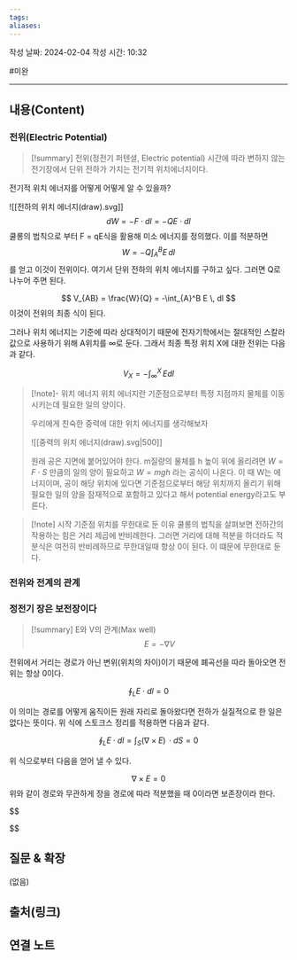 ```yaml
---
tags: 
aliases:
---
```

작성 날짜: 2024-02-04
작성 시간: 10:32

#미완

----
## 내용(Content)
### 전위(Electric Potential)
>[!summary] 전위(정전기 퍼텐셜, Electric potential)
>시간에 따라 변하지 않는 전기장에서 단위 전하가 가지는 전기적 위치에너지이다.

전기적 위치 에너지를 어떻게 어떻게 알 수 있을까? 

![[전하의 위치 에너지(draw).svg]]
$$
dW = -F \cdot dl = -QE \cdot dl
$$
쿨롱의 법칙으로 부터 F = qE식을 활용해 미소 에너지를 정의했다. 이를 적분하면
$$
W = -Q\int_{A}^B E \, dl 
$$
를 얻고 이것이 전위이다. 여기서 단위 전하의 위치 에너지를 구하고 싶다. 그러면 Q로 나누어 주면 된다.

$$
V_{AB} = \frac{W}{Q} = -\int_{A}^B E \, dl 
$$
이것이 전위의 최종 식이 된다.

그러나 위치 에너지는 기준에 따라 상대적이기 때문에 전자기학에서는 절대적인 스칼라 값으로 사용하기 위해 A위치를 $\infty$로 둔다.  그래서 최종 특정 위치 X에 대한 전위는 다음과 같다.

$$
V_{X} = -\int _{\infty}^X \, Edl 
$$

>[!note]- 위치 에너지
>위치 에너지란 기준점으로부터 특정 지점까지 물체를 이동시키는데 필요한 일의 양이다.
>
>우리에게 친숙한 중력에 대한 위치 에너지를 생각해보자
>
>![[중력의 위치 에너지(draw).svg|500]]
>
>원래 공은 지면에 붙어있어야 한다. m질량의 물체를 h 높이 위에 올리려면 $W = F \cdot S$ 만큼의 일의 양이 필요하고 $W = mgh$ 라는 공식이 나온다. 이 때 W는 에너지이며, 공이 해당 위치에 있다면 기준점으로부터 해당 위치까지 올리기 위해 필요한 일의 양을 잠재적으로 포함하고 있다고 해서 potential energy라고도 부른다.

>[!note] 시작 기준점 위치를 무한대로 둔 이유
>쿨롱의 법칙을 살펴보면 전하간의 작용하는 힘은 거리 제곱에 반비례한다. 그러면 거리에 대해 적분을 하더라도 적분식은 여전히 반비례하므로 무한대일때 항상 0이 된다. 이 떄문에 무한대로 둔다.

### 전위와 전계의 관계

### 정전기 장은 보전장이다
>[!summary] E와 V의 관계(Max well)
>$$
>E = -\nabla V
>$$

전위에서 거리는 경로가 아닌 변위(위치의 차이)이기 때문에 폐곡선을 따라 돌아오면 전위는 항상 0이다.

$$
\oint_{L}E \cdot dl = 0
$$

이 의미는 경로를 어떻게 움직이든 원래 자리로 돌아왔다면 전하가 실질적으로 한 일은 없다는 뜻이다.  위 식에 스토크스 정리를 적용하면 다음과 같다.

$$
\oint_{L}E \cdot dl = \int _{S} (\nabla \times E) \, \cdot dS = 0 
$$

위 식으로부터 다음을 얻어 낼 수 있다.

$$
\nabla \times E = 0
$$
위와 같이 경로와 무관하게 장을 경로에 따라 적분했을 때 0이라면 보존장이라 한다.



$$

$$

## 질문 & 확장

(없음)

## 출처(링크)


## 연결 노트










